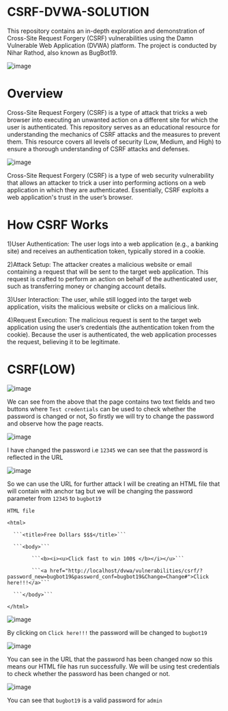 # CSRF-DVWA-SOLUTION
This repository contains an in-depth exploration and demonstration of Cross-Site Request Forgery (CSRF) vulnerabilities using the Damn Vulnerable Web Application (DVWA) platform. The project is conducted by Nihar Rathod, also known as BugBot19.

![image](https://github.com/kashrathod19/CSRF-DVWA-SOLUTION/assets/54115061/10b44cf3-d0c5-41eb-8291-3d61a8113e54)

# Overview
Cross-Site Request Forgery (CSRF) is a type of attack that tricks a web browser into executing an unwanted action on a different site for which the user is authenticated. This repository serves as an educational resource for understanding the mechanics of CSRF attacks and the measures to prevent them. This resource covers all levels of security (Low, Medium, and High) to ensure a thorough understanding of CSRF attacks and defenses.

![image](https://github.com/kashrathod19/CSRF-DVWA-SOLUTION/assets/54115061/4d996ab7-a364-4c8a-b5fb-29bb4916830a)

Cross-Site Request Forgery (CSRF) is a type of web security vulnerability that allows an attacker to trick a user into performing actions on a web application in which they are authenticated. Essentially, CSRF exploits a web application's trust in the user’s browser.

# How CSRF Works
1)User Authentication: The user logs into a web application (e.g., a banking site) and receives an authentication token, typically stored in a cookie.

2)Attack Setup: The attacker creates a malicious website or email containing a request that will be sent to the target web application. This request is crafted to perform an action on behalf of the authenticated user, such as transferring money or changing account details.

3)User Interaction: The user, while still logged into the target web application, visits the malicious website or clicks on a malicious link.

4)Request Execution: The malicious request is sent to the target web application using the user’s credentials (the authentication token from the cookie). Because the user is authenticated, the web application processes the request, believing it to be legitimate.

# CSRF(LOW)

![image](https://github.com/kashrathod19/CSRF-DVWA-SOLUTION/assets/54115061/971a65d8-fc72-4444-8723-a4d9e2842453)

We can see from the above that the page contains two text fields and two buttons where ```Test credentials``` can be used to check whether the password is changed or not, So firstly we will try to change the password and observe how the page reacts.

![image](https://github.com/kashrathod19/CSRF-DVWA-SOLUTION/assets/54115061/f8676cce-c5f7-468a-b362-487f4c73466e)

I have changed the password i.e ```12345``` we can see that the password is reflected in the URL 

![image](https://github.com/kashrathod19/CSRF-DVWA-SOLUTION/assets/54115061/705d57a9-1759-4cd1-9a93-92e21d1ec18b)

So we can use the URL for further attack I will be creating an HTML file that will contain with anchor tag but we will be changing the password parameter from ```12345``` to ```bugbot19```

```HTML file```

```<html>```

      ```<title>Free Dollars $$$</title>```
      
	  ```<body>```
   
	        ```<b><i><u>Click fast to win 100$ </b></i></u>```
	 
            ```<a href="http://localhost/dvwa/vulnerabilities/csrf/?password_new=bugbot19&password_conf=bugbot19&Change=Change#">Click here!!!</a>```
	    
	  ```</body>```
   
```</html>```

![image](https://github.com/kashrathod19/CSRF-DVWA-SOLUTION/assets/54115061/105b0d7b-19cf-44ed-bc05-96fb3cc614df)

By clicking on ```Click here!!!``` the password will be changed to ```bugbot19```

![image](https://github.com/kashrathod19/CSRF-DVWA-SOLUTION/assets/54115061/f4e4c1fc-9ca8-41d9-8d92-de902ff2193c)

You can see in the URL that the password has been changed now so this means our HTML file has run successfully. We will be using test credentials to check whether the password has been changed or not.

![image](https://github.com/kashrathod19/CSRF-DVWA-SOLUTION/assets/54115061/ebb17174-e896-4d1b-9aee-4fc4dc3f90a0)

You can see that ```bugbot19``` is a valid password for ```admin```

